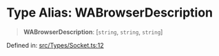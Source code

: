 # Type Alias: WABrowserDescription

> **WABrowserDescription**: \[`string`, `string`, `string`\]

Defined in: [src/Types/Socket.ts:12](https://github.com/Fokusdotid/bail/blob/dad8cbc7bd41e0c17126095b0fc017b92c3d85cf/src/Types/Socket.ts#L12)
